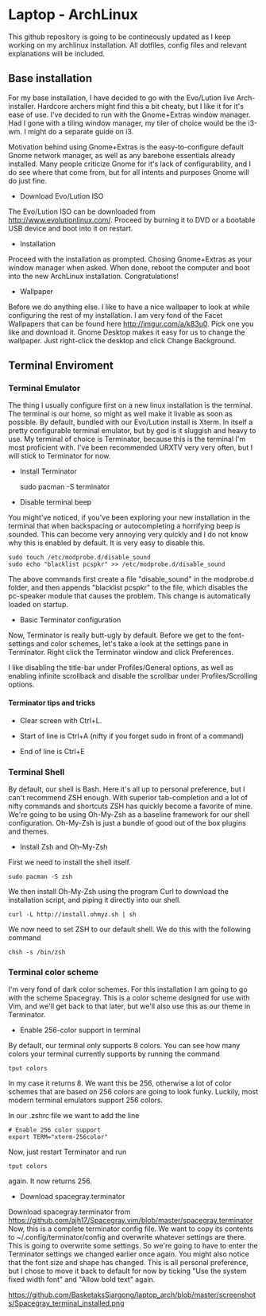 Laptop - ArchLinux
===========

This github repository is going to be contineously updated as I keep working on my
archlinux installation. All dotfiles, config files and relevant explanations will be included.

## Base installation

For my base installation, I have decided to go with the Evo/Lution live Arch-installer. Hardcore archers might find this a bit cheaty, but I like it for it's ease of use. I've decided to run with the Gnome+Extras window manager. Had I gone with a tiling window manager, my tiler of choice would be the i3-wm. I might do a separate guide on i3.

Motivation behind using Gnome+Extras is the easy-to-configure default Gnome network manager, as well as any barebone essentials already installed. Many people criticize Gnome for it's lack of configurability, and I do see where that come from, but for all intents and purposes Gnome will do just fine. 

* Download Evo/Lution ISO

The Evo/Lution ISO can be downloaded from http://www.evolutionlinux.com/. Proceed by burning it to DVD or a bootable USB device and boot into it on restart.

* Installation

Proceed with the installation as prompted. Chosing Gnome+Extras as your window manager when asked.
When done, reboot the computer and boot into the new ArchLinux installation. Congratulations!

* Wallpaper 

Before we do anything else. I like to have a nice wallpaper to look at while configuring the rest of my installation.
I am very fond of the Facet Wallpapers that can be found here http://imgur.com/a/k83u0.
Pick one you like and download it. Gnome Desktop makes it easy for us to change the wallpaper. Just right-click the desktop and click Change Background.

## Terminal Enviroment

### Terminal Emulator

The thing I usually configure first on a new linux installation is the terminal. The terminal is our home, so
might as well make it livable as soon as possible. By default, bundled with our Evo/Lution install is Xterm.
In itself a pretty configurable terminal emulator, but by god is it sluggish and heavy to use. My terminal of choice is Terminator, because this is the terminal I'm most proficient with. I've been recommended URXTV very very often, but I will stick to Terminator for now.

* Install Terminator

    sudo pacman -S terminator
    
* Disable terminal beep

You might've noticed, if you've been exploring your new installation in the terminal that when backspacing or autocompleting a horrifying beep is sounded. This can become very annoying very quickly and I do not know why this is enabled by default. It is very easy to disable this.

    sudo touch /etc/modprobe.d/disable_sound
    sudo echo "blacklist pcspkr" >> /etc/modprobe.d/disable_sound

The above commands first create a file "disable_sound" in the modprobe.d folder, and then appends "blacklist pcspkr" to the file, which disables the pc-speaker module that causes the problem. This change is automatically loaded on startup.

* Basic Terminator configuration

Now, Terminator is really butt-ugly by default. Before we get to the font-settings and color schemes, let's take a look at the settings pane in Terminator. Right click the Terminator window and click Preferences.

I like disabling the title-bar under Profiles/General options, as well as enabling infinite scrollback and disable the scrollbar under Profiles/Scrolling options.

#### Terminator tips and tricks

* Clear screen with Ctrl+L. 
    
* Start of line is Ctrl+A (nifty if you forget sudo in front of a command)

* End of line is Ctrl+E

### Terminal Shell

By default, our shell is Bash. Here it's all up to personal preference, but I can't recommend ZSH enough. With superior tab-completion and a lot of nifty commands and shortcuts ZSH has quickly become a favorite of mine. We're going to be using Oh-My-Zsh as a baseline framework for our shell configuration. Oh-My-Zsh is just a bundle of good out of the box plugins and themes.

* Install Zsh and Oh-My-Zsh

First we need to install the shell itself.

    sudo pacman -S zsh
    
We then install Oh-My-Zsh using the program Curl to download the installation script, and piping it directly into our shell.

    curl -L http://install.ohmyz.sh | sh
    
We now need to set ZSH to our default shell. We do this with the following command

    chsh -s /bin/zsh
    
### Terminal color scheme

I'm very fond of dark color schemes. For this installation I am going to go with the scheme Spacegray. This is a color scheme designed for use with Vim, and we'll get back to that later, but we'll also use this as our theme in Terminator.

* Enable 256-color support in terminal

By default, our terminal only supports 8 colors. You can see how many colors your terminal currently supports by running the command

    tput colors

In my case it returns 8.
We want this be 256, otherwise a lot of color schemes that are based on 256 colors are going to look funky. Luckily, most modern terminal emulators support 256 colors.

In our .zshrc file we want to add the line

    # Enable 256 color support
    export TERM="xterm-256color"
    
Now, just restart Terminator and run

    tput colors
    
again. It now returns 256. 

* Download spacegray.terminator

Download spacegray.terminator from https://github.com/ajh17/Spacegray.vim/blob/master/spacegray.terminator
Now, this is a complete terminator config file. We want to copy its contents to ~/.config/terminator/config and overwrite whatever settings are there. This is going to overwrite some settings. So we're going to have to enter the Terminator settings we changed earlier once again. You might also notice that the font size and shape has changed. This is all personal preference, but I chose to move it back to default for now by ticking "Use the system fixed width font" and "Allow bold text" again.

https://github.com/BasketaksSjargong/laptop_arch/blob/master/screenshots/Spacegray_terminal_installed.png





